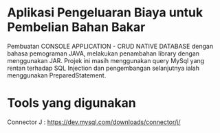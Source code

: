 # Aplikasi Pengeluaran Biaya untuk Pembelian Bahan Bakar
Pembuatan CONSOLE APPLICATION - CRUD NATIVE DATABASE dengan bahasa pemograman JAVA, melakukan penambahan library dengan menggunakan JAR.
Projek ini masih menggunakan query MySql yang rentan terhadap SQL Injection dan pengembangan selanjutnya ialah menggunakan PreparedStatement.

# Tools yang digunakan 
Connector J :  https://dev.mysql.com/downloads/connector/j/
